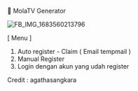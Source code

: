 🤖 MolaTV Generator

![FB_IMG_1683560213796](https://user-images.githubusercontent.com/115182304/236867042-bbb3d7a7-e333-40cf-9a39-fb0339d26ce7.jpg)

[ Menu ]
1. Auto register - Claim ( Email tempmail )
2. Manual Register 
3. Login dengan akun yang udah register

Credit : agathasangkara

